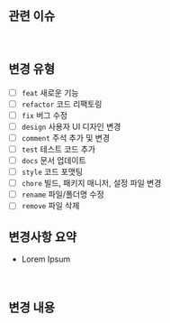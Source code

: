 ## 관련 이슈

<!-- 관련된 이슈를 여기에 링크해 주세요: -->
<br/>

## 변경 유형

- [ ] `feat` 새로운 기능
- [ ] `refactor` 코드 리팩토링
- [ ] `fix` 버그 수정
- [ ] `design` 사용자 UI 디자인 변경
- [ ] `comment` 주석 추가 및 변경
- [ ] `test` 테스트 코드 추가
- [ ] `docs` 문서 업데이트
- [ ] `style` 코드 포맷팅
- [ ] `chore` 빌드, 패키지 매니저, 설정 파일 변경
- [ ] `rename` 파일/폴더명 수정
- [ ] `remove` 파일 삭제

## 변경사항 요약

- Lorem Ipsum
  <!-- 변경 사항에 대한 요약을 작성해주세요. -->

  <br/>

## 변경 내용

<!-- 변경 사항을 설명해 주세요. -->
<br/>
